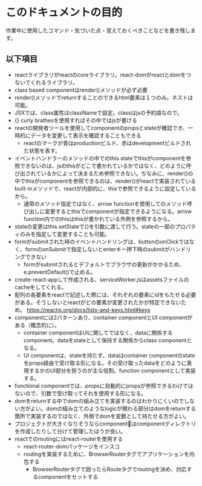 # このドキュメントの目的
作業中に使用したコマンド・気づいた点・覚えておくべきことなどを書き残します。

## 以下項目
- reactライブラリがreactのcoreライブラリ。react-domがreactとdomをつないでくれるライブラリ。
- class based componentはrender()メソッドが必ず必要
- render()メソッドでreturnすることのできるhtml要素は１つのみ。ネストは可能。
- JSXでは、class属性はclassNameで設定。classはjsの予約語なので。
- {} curly brathesを使用すればその中ではjsが書ける
- reactの開発者ツールを使用してcomponentのpropsとstateが確認でき、一時的にデータを変更して表示を確認することもできる
  - reactのマークが青はproductionビルド、赤はdevelopmentビルドされた状態を表す。
- イベントハンドラーのメソッドの中でのthis.stateでthisがcomponentを参照できないのは、jsのthisがどこで書かれているかではなく、どのように呼び出されているかによって決まるため参照できない。ちなみに、render()の中でthisがcomponentを参照できるのは、render()がreactで実装されているbuilt-inメソッドで、reactが内部的に、thisで参照できるように設定しているから。
  - 通常のメソッド指定ではなく、arrow functionを使用してのメソッド呼び出しに変更するとthisでcomponentが指定できるようになる。arrow function内でのthisはthisが書かれている外側を参照するから。
- stateの変更はthis.setStateで{}を引数に渡して行う。stateの一部のプロパティのみを指定して変更することも可能。
- formがsubmitされた時のイベントハンドリングは、buttonのonClickではなく、formのonSubmitで指定しないとenterキー押下時のsubmitがハンドリングできない
  - formがsubmitされるとデフォルトでブラウザの更新がかかるため、e.preventDefault()で止める。
- create-react-appして作成される、serviceWorker.jsはassetsファイルのcacheをしてくれる。
- 配列の各要素をreactで記述した際には、それぞれの要素にidをもたせる必要がある。そうしないとreactがどの要素が変更されたかが特定できないため。
https://reactjs.org/docs/lists-and-keys.html#keys
- componentには2パターンあり、container componentとUI componentがある（概念的に）。
  - container componentはUIに関してではなく、dataに関係するcomponent。dataをstateとして保持する関係からclass componentとなる。
  - UI componentは、stateを持たず、dataはcontainer componentのstateをprops経由で受け取る形になる。その受け取ったdataをどのように表現するかのUI部分を担うのが主な役割。function componentとして実装する。
- functional componentでは、propsに自動的にpropsが参照できるわけではないので、引数で受け取ってそれを使用する形になる。
- domをreturnする中でdomの組み立てを実装するのはわかりにくいのでしない方がよい。domの組み立てのようなlogicが関わる部分はdomをreturnする箇所で実装するのではなく、外側でdomを変数として持たせる方がよい。
- プロジェクトが大きくなりそうならcomponentはcomponentディレクトリを作成したりして分けて管理したほうが良い。
- reactでのroutingにはreact-routerを使用する
  - react-router-domパッケージをインスコ
  - routingを実装するために、BrowserRouterタグでアプリケーションを内包する
    - BrowserRouterタグで囲ったらRouteタグでroutingを決め、対応するcomponentをセットする